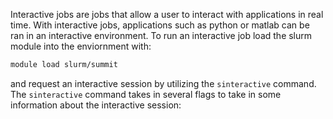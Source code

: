 Interactive jobs are jobs that allow a user to interact with applications in real time. With interactive jobs, applications such as python or matlab can be ran in an interactive environment. To run an interactive job load the slurm module into the enviornment with:
```bash
module load slurm/summit
```
and request an interactive session by utilizing the `sinteractive` command. 
The `sinteractive` command takes in several flags to take in some information about the interactive session:
